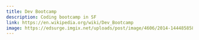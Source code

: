```yaml
---
title: Dev Bootcamp
description: Coding bootcamp in SF
link: https://en.wikipedia.org/wiki/Dev_Bootcamp
image: https://edsurge.imgix.net/uploads/post/image/4606/2014-1444858580.jpg?auto=compress%2Cformat&w=2000&h=810&fit=crop
---
```

